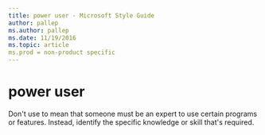 ```yaml
---
title: power user - Microsoft Style Guide
author: pallep
ms.author: pallep
ms.date: 11/19/2016
ms.topic: article
ms.prod = non-product specific
---
```


# power user

Don't use to mean that someone must be an expert to use certain programs or features. Instead, identify the specific knowledge or skill that's required.
